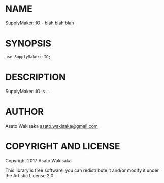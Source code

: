 NAME
====

SupplyMaker::IO - blah blah blah

SYNOPSIS
========

    use SupplyMaker::IO;

DESCRIPTION
===========

SupplyMaker::IO is ...

AUTHOR
======

Asato Wakisaka <asato.wakisaka@gmail.com>

COPYRIGHT AND LICENSE
=====================

Copyright 2017 Asato Wakisaka

This library is free software; you can redistribute it and/or modify it under the Artistic License 2.0.
